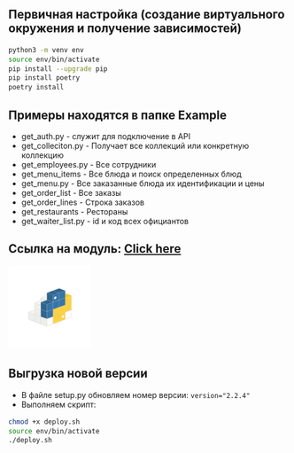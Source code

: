 ## Первичная настройка (создание виртуального окружения и получение зависимостей)

```bash
python3 -m venv env
source env/bin/activate
pip install --upgrade pip
pip install poetry
poetry install
```

## Примеры находятся в папке Example
* get_auth.py - служит для подключение в API
* get_colleciton.py - Получает все коллекций или конкретную коллекцию
* get_employees.py - Все сотрудники
* get_menu_items - Все блюда и поиск определенных блюд
* get_menu.py - Все заказанные блюда их идентификации и цены
* get_order_list - Все заказы
* get_order_lines - Строка заказов
* get_restaurants - Рестораны
* get_waiter_list.py - id и код всех официантов

## Ссылка на модуль: <a href="https://pypi.org/project/xmlApiParse/" title="Go to Pypi ">Click here</a>
 <img src="https://raw.githubusercontent.com/github/explore/666de02829613e0244e9441b114edb85781e972c/topics/pip/pip.png" height="150" width="150"/>

## Выгрузка новой версии
* В файле setup.py обновляем номер версии: `version="2.2.4"`
* Выполняем скрипт:
```bash
chmod +x deploy.sh
source env/bin/activate
./deploy.sh
```